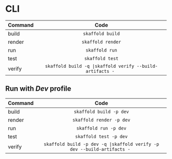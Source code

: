 # CLI

| Command | Code | 
| ---------|:--------:|
| build  | ```skaffold build```  |
| render  | ```skaffold render```  |
| run  | ```skaffold run```  |
| test  | ```skaffold test```  |
| verify  | ```skaffold build -q \|skaffold verify --build-artifacts - ```  |

## Run with *Dev* profile

| Command | Code | 
| ---------|:--------:|
| build  | ```skaffold build -p dev```  |
| render  | ```skaffold render -p dev```  |
| run  | ```skaffold run -p dev```  |
| test  | ```skaffold test -p dev```  |
| verify  | ```skaffold build -p dev -q \|skaffold verify -p dev --build-artifacts - ```  |


